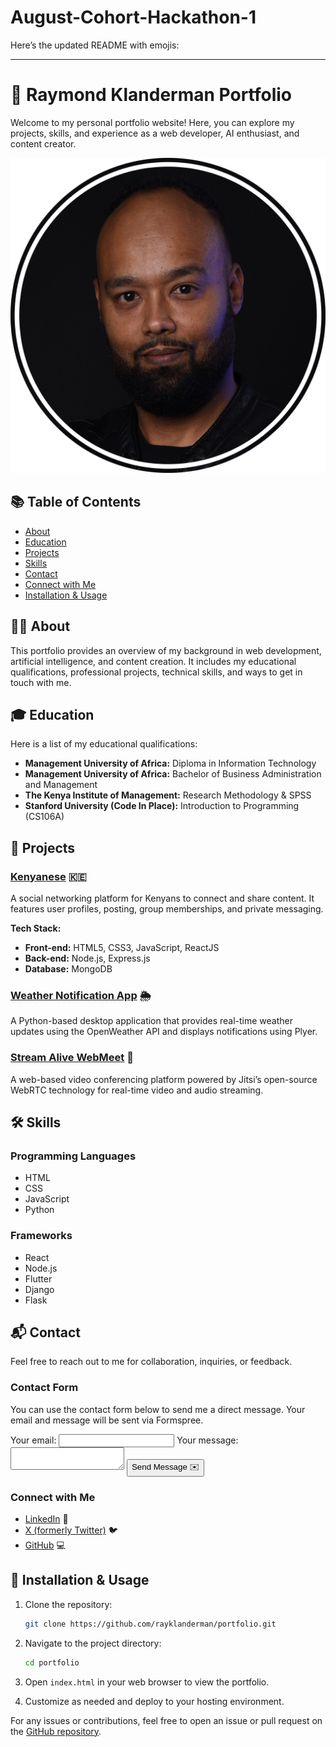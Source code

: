# August-Cohort-Hackathon-1
Here’s the updated README with emojis:

---

# 🌟 Raymond Klanderman Portfolio

Welcome to my personal portfolio website! Here, you can explore my projects, skills, and experience as a web developer, AI enthusiast, and content creator.

![Raymond Klanderman](cvimg.png)

## 📚 Table of Contents

- [About](#about)
- [Education](#education)
- [Projects](#projects)
- [Skills](#skills)
- [Contact](#contact)
- [Connect with Me](#connect-with-me)
- [Installation & Usage](#installation--usage)

## 🧑‍💻 About

This portfolio provides an overview of my background in web development, artificial intelligence, and content creation. It includes my educational qualifications, professional projects, technical skills, and ways to get in touch with me.

## 🎓 Education

Here is a list of my educational qualifications:

- **Management University of Africa:** Diploma in Information Technology
- **Management University of Africa:** Bachelor of Business Administration and Management
- **The Kenya Institute of Management:** Research Methodology & SPSS
- **Stanford University (Code In Place):** Introduction to Programming (CS106A)

## 💼 Projects

### [Kenyanese](https://kenyanese.online) 🇰🇪

A social networking platform for Kenyans to connect and share content. It features user profiles, posting, group memberships, and private messaging.

**Tech Stack:**
- **Front-end:** HTML5, CSS3, JavaScript, ReactJS
- **Back-end:** Node.js, Express.js
- **Database:** MongoDB

### [Weather Notification App](https://github.com/rayklanderman/CODE-IN-PLACE-) 🌦️

A Python-based desktop application that provides real-time weather updates using the OpenWeather API and displays notifications using Plyer.

### [Stream Alive WebMeet](https://streamalive.online/webmeet/) 🎥

A web-based video conferencing platform powered by Jitsi’s open-source WebRTC technology for real-time video and audio streaming.

## 🛠️ Skills

### Programming Languages

- HTML
- CSS
- JavaScript
- Python

### Frameworks

- React
- Node.js
- Flutter
- Django
- Flask

## 📬 Contact

Feel free to reach out to me for collaboration, inquiries, or feedback.

### Contact Form

You can use the contact form below to send me a direct message. Your email and message will be sent via Formspree.

<form action="https://formspree.io/f/xovaznqd" method="POST">
  <label>
    Your email:
    <input type="email" name="email" required>
  </label>
  <label>
    Your message:
    <textarea name="message" required></textarea>
  </label>
  <button type="submit">Send Message ✉️</button>
</form>

### Connect with Me

- [LinkedIn](https://www.linkedin.com/in/raymondklanderman/) 🔗
- [X (formerly Twitter)](https://x.com/rayklanderman) 🐦
- [GitHub](https://github.com/rayklanderman) 💻

## 🚀 Installation & Usage

1. Clone the repository:
   ```bash
   git clone https://github.com/rayklanderman/portfolio.git
   ```

2. Navigate to the project directory:
   ```bash
   cd portfolio
   ```

3. Open `index.html` in your web browser to view the portfolio.

4. Customize as needed and deploy to your hosting environment.

For any issues or contributions, feel free to open an issue or pull request on the [GitHub repository](https://github.com/rayklanderman/portfolio).
